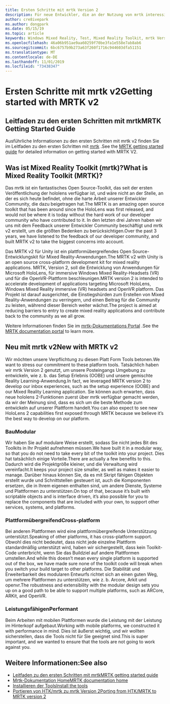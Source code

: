 ```yaml
---
title: Ersten Schritte mit mrtk Version 2
description: Für neue Entwickler, die an der Nutzung von mrtk interessiert sind
author: cre8ivepark
ms.author: dongpark
ms.date: 05/15/19
ms.topic: article
keywords: Windows Mixed Reality, Test, Mixed Reality Toolkit, mrtk Version 2, mrtk, Tools, SDK, hololens, hololens 2
ms.openlocfilehash: 46a06b951ae9aa60259f70be3fa1e558e7ab8ab6
ms.sourcegitcommit: 6bc6757b9b273a63f260f1716c944603dfa51151
ms.translationtype: MT
ms.contentlocale: de-DE
ms.lasthandoff: 11/01/2019
ms.locfileid: "73438347"
---
```

# <a name="getting-started-with-mrtk-v2"></a><span data-ttu-id="97863-104">Ersten Schritte mit mrtk v2</span><span class="sxs-lookup"><span data-stu-id="97863-104">Getting started with MRTK v2</span></span>

## <a name="mrtk-getting-started-guide"></a><span data-ttu-id="97863-105">Leitfaden zu den ersten Schritten mit mrtk</span><span class="sxs-lookup"><span data-stu-id="97863-105">MRTK Getting Started Guide</span></span>
<span data-ttu-id="97863-106">Ausführliche Informationen zu den ersten Schritten mit mrtk v2 finden Sie im Leitfaden zu den ersten Schritten mit [mrtk](https://microsoft.github.io/MixedRealityToolkit-Unity/Documentation/GettingStartedWithTheMRTK.html) .</span><span class="sxs-lookup"><span data-stu-id="97863-106">See the [MRTK getting started guide](https://microsoft.github.io/MixedRealityToolkit-Unity/Documentation/GettingStartedWithTheMRTK.html) for detailed information on getting started with MRTK V2.</span></span>

## <a name="what-is-mixed-reality-toolkit-mrtk"></a><span data-ttu-id="97863-107">Was ist Mixed Reality Toolkit (mrtk)?</span><span class="sxs-lookup"><span data-stu-id="97863-107">What is Mixed Reality Toolkit (MRTK)?</span></span>
<span data-ttu-id="97863-108">Das mrtk ist ein fantastisches Open Source-Toolkit, das seit der ersten Veröffentlichung der hololens verfügbar ist, und wäre nicht an der Stelle, an der es sich heute befindet, ohne die harte Arbeit unserer Entwickler Community, die dazu beigetragen hat.</span><span class="sxs-lookup"><span data-stu-id="97863-108">The MRTK is an amazing open source toolkit that has been around since the HoloLens was first released, and would not be where it is today without the hard work of our developer community who have contributed to it.</span></span> <span data-ttu-id="97863-109">In den letzten drei Jahren haben wir uns mit dem Feedback unserer Entwickler Community beschäftigt und mrtk v2 erstellt, um die größten Bedenken zu berücksichtigen.</span><span class="sxs-lookup"><span data-stu-id="97863-109">Over the past 3 years, we have listened to the feedback of our developer community, and built MRTK v2 to take the biggest concerns into account.</span></span>  

<span data-ttu-id="97863-110">Das MRTK v2 für Unity ist ein plattformübergreifendes Open Source-Entwicklungskit für Mixed Reality-Anwendungen.</span><span class="sxs-lookup"><span data-stu-id="97863-110">The MRTK v2 with Unity is an open source cross-platform development kit for mixed reality applications.</span></span>  <span data-ttu-id="97863-111">MRTK, Version 2, soll die Entwicklung von Anwendungen für Microsoft HoloLens, für immersive Windows Mixed Reality-Headsets (VR) und für die OpenVR-Plattform beschleunigen.</span><span class="sxs-lookup"><span data-stu-id="97863-111">MRTK version 2 is intended to accelerate development of applications targeting Microsoft HoloLens, Windows Mixed Reality immersive (VR) headsets and OpenVR platform.</span></span> <span data-ttu-id="97863-112">Das Projekt ist darauf ausgerichtet, die Einstiegshürden zum Erstellen von Mixed Reality-Anwendungen zu verringern, und einen Beitrag für die Community zu leisten, während dieser Bereich weiter wächst.</span><span class="sxs-lookup"><span data-stu-id="97863-112">The project is aimed at reducing barriers to entry to create mixed reality applications and contribute back to the community as we all grow.</span></span> 

<span data-ttu-id="97863-113">Weitere Informationen finden Sie im [mrtk-Dokumentations Portal](https://microsoft.github.io/MixedRealityToolkit-Unity/README.html) .</span><span class="sxs-lookup"><span data-stu-id="97863-113">See the [MRTK documentation portal](https://microsoft.github.io/MixedRealityToolkit-Unity/README.html) to learn more.</span></span>

## <a name="new-with-mrtk-v2"></a><span data-ttu-id="97863-114">Neu mit mrtk v2</span><span class="sxs-lookup"><span data-stu-id="97863-114">New with MRTK v2</span></span>
<span data-ttu-id="97863-115">Wir möchten unsere Verpflichtung zu diesen Platt Form Tools betonen.</span><span class="sxs-lookup"><span data-stu-id="97863-115">We want to stress our commitment to these platform tools.</span></span>  <span data-ttu-id="97863-116">Tatsächlich haben wir mrtk Version 2 genutzt, um unsere Posteingangs Umgebung zu entwickeln, wie z. b. das Setup Erlebnis (OOBE) und unsere gemischte Reality Learning-Anwendung.</span><span class="sxs-lookup"><span data-stu-id="97863-116">In fact, we leveraged MRTK version 2 to develop our inbox experiences, such as the setup experience (OOBE) and our Mixed Reality Learning application.</span></span>  <span data-ttu-id="97863-117">Sie können auch erwarten, dass neue hololens 2-Funktionen zuerst über mrtk verfügbar gemacht werden, da wir der Meinung sind, dass es sich um die beste Methode zum entwickeln auf unserer Plattform handelt.</span><span class="sxs-lookup"><span data-stu-id="97863-117">You can also expect to see new HoloLens 2 capabilities first exposed through MRTK because we believe it’s the best way to develop on our platform.</span></span> 

### <a name="modular"></a><span data-ttu-id="97863-118">Bau</span><span class="sxs-lookup"><span data-stu-id="97863-118">Modular</span></span>
<span data-ttu-id="97863-119">Wir haben Sie auf modulare Weise erstellt, sodass Sie nicht jedes Bit des Toolkits in Ihr Projekt aufnehmen müssen.</span><span class="sxs-lookup"><span data-stu-id="97863-119">We have built it in a modular way, so that you do not need to take every bit of the toolkit into your project.</span></span>  <span data-ttu-id="97863-120">Dies hat tatsächlich einige Vorteile.</span><span class="sxs-lookup"><span data-stu-id="97863-120">There are actually a few benefits to this.</span></span>  <span data-ttu-id="97863-121">Dadurch wird die Projektgröße kleiner, und die Verwaltung wird vereinfacht.</span><span class="sxs-lookup"><span data-stu-id="97863-121">It keeps your project size smaller, as well as makes it easier to manage.</span></span>  <span data-ttu-id="97863-122">Darüber hinaus können Sie, da es mit Skript fähigen Objekten erstellt wurde und Schnittstellen gesteuert ist, auch die Komponenten ersetzen, die in Ihrem eigenen enthalten sind, um andere Dienste, Systeme und Plattformen zu unterstützen.</span><span class="sxs-lookup"><span data-stu-id="97863-122">On top of that, because it’s built with scriptable objects and is interface driven, it’s also possible for you to replace the components that are included with your own, to support other services, systems, and platforms.</span></span>

### <a name="cross-platform"></a><span data-ttu-id="97863-123">Plattformübergreifend</span><span class="sxs-lookup"><span data-stu-id="97863-123">Cross-platform</span></span>
<span data-ttu-id="97863-124">Bei anderen Plattformen wird eine plattformübergreifende Unterstützung unterstützt.</span><span class="sxs-lookup"><span data-stu-id="97863-124">Speaking of other platforms, it has cross-platform support.</span></span>  <span data-ttu-id="97863-125">Obwohl dies nicht bedeutet, dass nicht jede einzelne Plattform standardmäßig unterstützt wird, haben wir sichergestellt, dass kein Toolkit-Code unterbricht, wenn Sie das Buildziel auf andere Plattformen umstellen.</span><span class="sxs-lookup"><span data-stu-id="97863-125">And while this doesn’t mean every single platform is supported out of the box, we have made sure none of the toolkit code will break when you switch your build target to other platforms.</span></span>  <span data-ttu-id="97863-126">Die Stabilität und Erweiterbarkeit des modularen Entwurfs richtet sich an einen guten Weg, um mehrere Plattformen zu unterstützen, wie z. b. Arcore, Arkit und openvr.</span><span class="sxs-lookup"><span data-stu-id="97863-126">The robustness and extensibility with the modular design sets you up on a good path to be able to support multiple platforms, such as ARCore, ARKit, and OpenVR.</span></span>

### <a name="performant"></a><span data-ttu-id="97863-127">Leistungsfähigen</span><span class="sxs-lookup"><span data-stu-id="97863-127">Performant</span></span>
<span data-ttu-id="97863-128">Beim Arbeiten mit mobilen Plattformen wurde die Leistung mit der Leistung im Hinterkopf aufgebaut.</span><span class="sxs-lookup"><span data-stu-id="97863-128">Working with mobile platforms, we constructed it with performance in mind.</span></span>  <span data-ttu-id="97863-129">Dies ist äußerst wichtig, und wir wollten sicherstellen, dass die Tools nicht für Sie geeignet sind.</span><span class="sxs-lookup"><span data-stu-id="97863-129">This is super important, and we wanted to ensure that the tools are not going to work against you.</span></span>

## <a name="see-also"></a><span data-ttu-id="97863-130">Weitere Informationen:</span><span class="sxs-lookup"><span data-stu-id="97863-130">See also</span></span>
* [<span data-ttu-id="97863-131">Leitfaden zu den ersten Schritten mit mrtk</span><span class="sxs-lookup"><span data-stu-id="97863-131">MRTK getting started guide</span></span>](https://microsoft.github.io/MixedRealityToolkit-Unity/Documentation/GettingStartedWithTheMRTK.html)
* [<span data-ttu-id="97863-132">Mrtk-Dokumentation Home</span><span class="sxs-lookup"><span data-stu-id="97863-132">MRTK documentation home</span></span>](https://microsoft.github.io/MixedRealityToolkit-Unity/README.html)
* [<span data-ttu-id="97863-133">Installieren der Tools</span><span class="sxs-lookup"><span data-stu-id="97863-133">Install the tools</span></span>](install-the-tools.md)
* [<span data-ttu-id="97863-134">Portieren von HTK/mrtk zu mrtk Version 2</span><span class="sxs-lookup"><span data-stu-id="97863-134">Porting from HTK/MRTK to MRTK version 2</span></span>](https://microsoft.github.io/MixedRealityToolkit-Unity/Documentation/HTKToMRTKPortingGuide.html)
